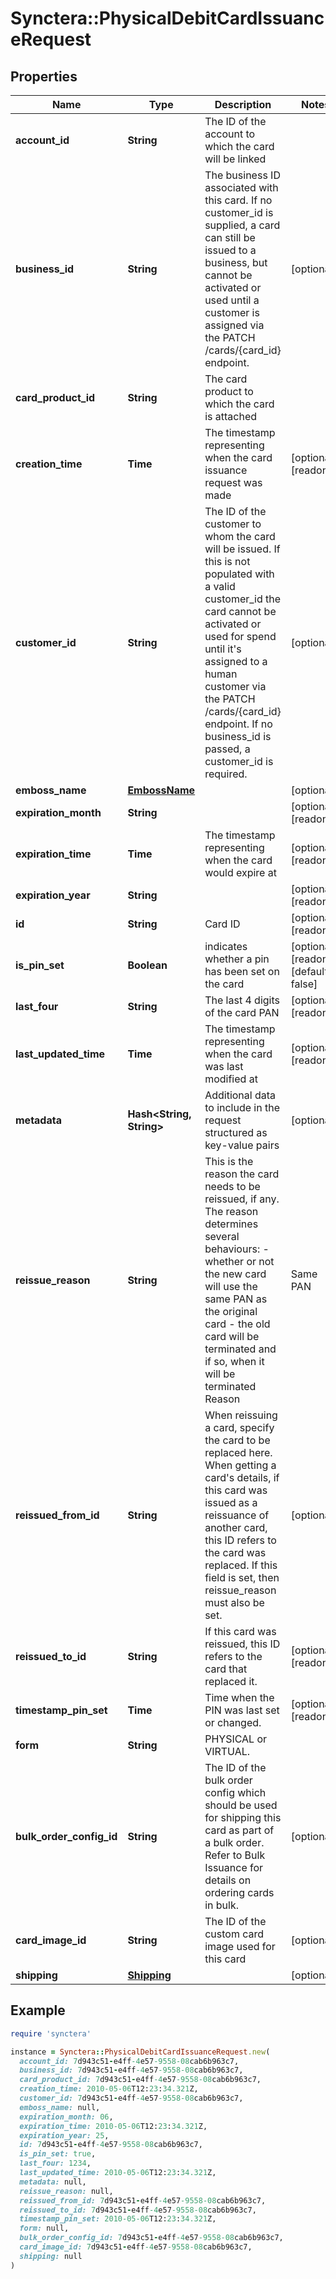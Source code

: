 # Synctera::PhysicalDebitCardIssuanceRequest

## Properties

| Name | Type | Description | Notes |
| ---- | ---- | ----------- | ----- |
| **account_id** | **String** | The ID of the account to which the card will be linked |  |
| **business_id** | **String** | The business ID associated with this card. If no customer_id is supplied, a card can still be issued to a business, but cannot be activated or used until a customer is assigned via the PATCH /cards/{card_id} endpoint. | [optional] |
| **card_product_id** | **String** | The card product to which the card is attached |  |
| **creation_time** | **Time** | The timestamp representing when the card issuance request was made | [optional][readonly] |
| **customer_id** | **String** | The ID of the customer to whom the card will be issued. If this is not populated with a valid customer_id the card cannot be activated or used for spend until it&#39;s assigned to a human customer via the PATCH /cards/{card_id} endpoint. If no business_id is passed, a customer_id is required. | [optional] |
| **emboss_name** | [**EmbossName**](EmbossName.md) |  | [optional] |
| **expiration_month** | **String** |  | [optional][readonly] |
| **expiration_time** | **Time** | The timestamp representing when the card would expire at | [optional][readonly] |
| **expiration_year** | **String** |  | [optional][readonly] |
| **id** | **String** | Card ID | [optional][readonly] |
| **is_pin_set** | **Boolean** | indicates whether a pin has been set on the card | [optional][readonly][default to false] |
| **last_four** | **String** | The last 4 digits of the card PAN | [optional][readonly] |
| **last_updated_time** | **Time** | The timestamp representing when the card was last modified at | [optional][readonly] |
| **metadata** | **Hash&lt;String, String&gt;** | Additional data to include in the request structured as key-value pairs | [optional] |
| **reissue_reason** | **String** | This is the reason the card needs to be reissued, if any. The reason determines several behaviours:   - whether or not the new card will use the same PAN as the original card   - the old card will be terminated and if so, when it will be terminated  Reason                 | Same PAN | Terminate Old Card ---------------------- | -------- | ------------------ EXPIRATION             | yes      | on activation LOST                   | no       | immediately STOLEN                 | no       | immediately DAMAGED                | yes      | on activation PRODUCT_CHANGE         | yes      | on activation APPEARANCE             | yes      | on activation  For all reasons, the new card will use the same PIN as the original card and digital wallet tokens will reassigned to the new card  | [optional] |
| **reissued_from_id** | **String** | When reissuing a card, specify the card to be replaced here. When getting a card&#39;s details, if this card was issued as a reissuance of another card, this ID refers to the card was replaced. If this field is set, then reissue_reason must also be set.  | [optional] |
| **reissued_to_id** | **String** | If this card was reissued, this ID refers to the card that replaced it. | [optional][readonly] |
| **timestamp_pin_set** | **Time** | Time when the PIN was last set or changed. | [optional][readonly] |
| **form** | **String** | PHYSICAL or VIRTUAL. |  |
| **bulk_order_config_id** | **String** | The ID of the bulk order config which should be used for shipping this card as part of a bulk order. Refer to Bulk Issuance for details on ordering cards in bulk.  | [optional] |
| **card_image_id** | **String** | The ID of the custom card image used for this card | [optional] |
| **shipping** | [**Shipping**](Shipping.md) |  | [optional] |

## Example

```ruby
require 'synctera'

instance = Synctera::PhysicalDebitCardIssuanceRequest.new(
  account_id: 7d943c51-e4ff-4e57-9558-08cab6b963c7,
  business_id: 7d943c51-e4ff-4e57-9558-08cab6b963c7,
  card_product_id: 7d943c51-e4ff-4e57-9558-08cab6b963c7,
  creation_time: 2010-05-06T12:23:34.321Z,
  customer_id: 7d943c51-e4ff-4e57-9558-08cab6b963c7,
  emboss_name: null,
  expiration_month: 06,
  expiration_time: 2010-05-06T12:23:34.321Z,
  expiration_year: 25,
  id: 7d943c51-e4ff-4e57-9558-08cab6b963c7,
  is_pin_set: true,
  last_four: 1234,
  last_updated_time: 2010-05-06T12:23:34.321Z,
  metadata: null,
  reissue_reason: null,
  reissued_from_id: 7d943c51-e4ff-4e57-9558-08cab6b963c7,
  reissued_to_id: 7d943c51-e4ff-4e57-9558-08cab6b963c7,
  timestamp_pin_set: 2010-05-06T12:23:34.321Z,
  form: null,
  bulk_order_config_id: 7d943c51-e4ff-4e57-9558-08cab6b963c7,
  card_image_id: 7d943c51-e4ff-4e57-9558-08cab6b963c7,
  shipping: null
)
```

